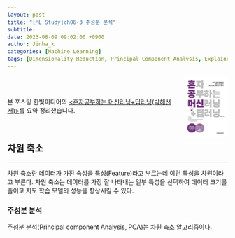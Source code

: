 ```yaml
---
layout: post
title: "[ML Study]ch06-3 주성분 분석"
subtitle: 
date: 2023-08-09 09:02:00 +0900
author: Jinha_k
categories: [Machine Learning]
tags: [Dimensionality Reduction, Principal Component Analysis, Explained Variance]
---
```

<body>
    <img
    src="/assets/images/post/book_banner.jpg"
    align="right"
    width="20%"
    height="27.2%"
    />
    <br><br>
    <p>본 포스팅 한빛미디어의 <a href="https://product.kyobobook.co.kr/detail/S000001810330"><혼자공부하는 머신러닝+딥러닝(박해선 저)></a>를 요약 정리했습니다.</p>
</body>
<br>

## 차원 축소
-------------
차원 축소란 데이터가 가진 속성을 특성(Feature)라고 부르는데 이런 특성을 차원이라고 부른다. 차원 축소는 데이터를 가장 잘 나타내는 일부 특성을 선택하여 데이터 크기를 줄이고 지도 학습 모델의 성능을 향상시킬 수 있다.

### 주성분 분석
주성분 분석(Principal component Analysis, PCA)는 차원 축소 알고리즘이다.